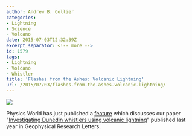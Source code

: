 ```yaml
---
author: Andrew B. Collier
categories:
- Lightning
- Science
- Volcano
date: 2015-07-03T12:32:39Z
excerpt_separator: <!-- more -->
id: 1579
tags:
- Lightning
- Volcano
- Whistler
title: 'Flashes from the Ashes: Volcanic Lightning'
url: /2015/07/03/flashes-from-the-ashes-volcanic-lightning/
---
```


<!--more-->

<img src="/img/2015/07/volcanic-lightning.png">

Physics World has just published a [feature](http://www.iop.org/news/15/jul/page_65886.html) which discusses our paper "[Investigating Dunedin whistlers using volcanic lightning](http://onlinelibrary.wiley.com/doi/10.1002/2014GL060332/abstract)" published last year in Geophysical Research Letters.
